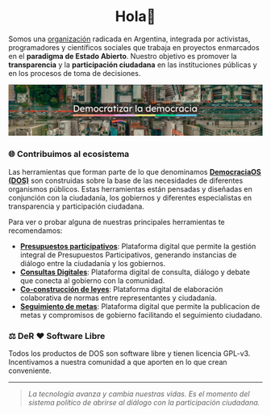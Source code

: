 <h1 align="center">Hola👋</h1>

Somos una [organización](https://democraciaenred.org) radicada en Argentina, integrada por activistas, programadores y científicos sociales que trabaja en proyectos enmarcados en el **paradigma de Estado Abierto**. Nuestro objetivo es promover la **transparencia** y la **participación ciudadana** en las instituciones públicas y en los procesos de toma de decisiones.

![Democratizar la democracia](../assets/der.png)

### 🌐 Contribuimos al ecosistema

Las herramientas que forman parte de lo que denominamos [**DemocraciaOS (DOS)**](https://democraciaos.org) son construidas sobre la base de las necesidades de diferentes organismos públicos. Estas herramientas están pensadas y diseñadas en conjunción con la ciudadanía, los gobiernos y diferentes especialistas en transparencia y participación ciudadana.
 
Para ver o probar alguna de nuestras principales herramientas te recomendamos:
- [**Presupuestos participativos**](https://github.com/DemocraciaEnRed/pp-mgp): Plataforma digital que permite la gestión integral de Presupuestos Participativos, generando instancias de diálogo entre la ciudadanía y los gobiernos.
- [**Consultas Digitales**](https://github.com/DemocraciaEnRed/consultas-digitales): Plataforma digital de consulta, diálogo y debate que conecta al gobierno con la comunidad.
- [**Co-construcción de leyes**](https://github.com/DemocraciaEnRed/leyesabiertas): Plataforma digital de elaboración colaborativa de normas entre representantes y ciudadanía.
- [**Seguimiento de metas**](https://github.com/DemocraciaEnRed/participes-app): Plataforma digital que permite la publicacion de metas y compromisos de gobierno facilitando el seguimiento ciudadano.

### ⚖️ DeR ❤️ Software Libre
Todos los productos de DOS son software libre y tienen licencia GPL-v3. Incentivamos a nuestra comunidad a que aporten en lo que crean conveniente.

---

> _La tecnología avanza y cambia nuestras vidas. Es el momento del sistema político de abrirse al diálogo con la participación ciudadana._

